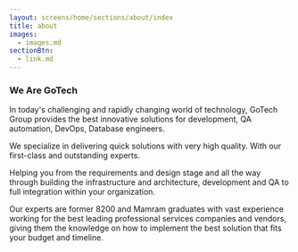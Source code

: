 ```yaml
---
layout: screens/home/sections/about/index
title: about
images:
  - images.md
sectionBtn:
  - link.md
---
```


### We Are GoTech

In today's challenging and rapidly changing world of technology, GoTech Group provides the best innovative solutions for development, QA automation, DevOps, Database engineers.

We specialize in delivering quick solutions with very high quality. With our first-class and outstanding experts.

Helping you from the requirements and design stage and all the way through building the infrastructure and architecture, development and QA to full integration within your organization.

Our experts are former 8200 and Mamram graduates with vast experience working for the best leading professional services companies and vendors, giving them the knowledge on how to implement the best solution that fits your budget and timeline.
